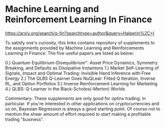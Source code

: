 # Machine Learning and Reinforcement Learning In Finance

https://arxiv.org/search/q-fin?searchtype=author&query=Halperin%2C+I

To satisfy one's curiosity, this links contains repository of supplements to the assignments provided by 
Machine Learning and Reinforcements Learning in Finance. The five useful papers are listed as below:

0.) Quantum Equilibrium-Disequilibrium": Asset Price Dynamics, Symmetry Breaking, and Defaults as Dissipative Instantons
1.) Market Self-Learning of Signals, Impact and Optimal Trading: Invisible Hand Inference with Free Energy
2.) The QLBS Q-Learner Goes NuQLear: Fitted Q Iteration, Inverse RL, and Option Portfolios
3.) Inverse Reinforcement Learning for Marketing
4.) QLBS: Q-Learner in the Black-Scholes(-Merton) Worlds

Commentary:
These supplements are only good for optins trading, in particular. 
If you're interested in other applications on cryptocurrencies and so on,
Bayesian Regression is always a good starting point. Of course not to mention the sheer amount of 
effort required to start making a profitable trading "business".


